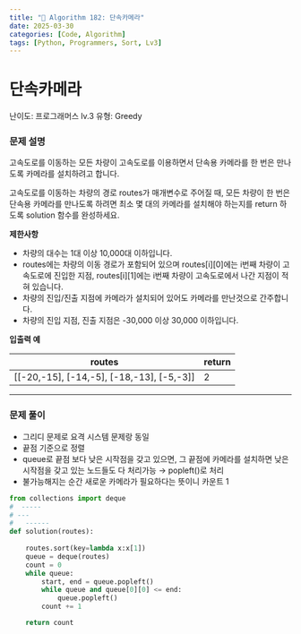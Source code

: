 ```yaml
---
title: "🧠 Algorithm 182: 단속카메라"
date: 2025-03-30
categories: [Code, Algorithm]
tags: [Python, Programmers, Sort, Lv3]
---
```


# 단속카메라

난이도: 프로그래머스 lv.3
유형: Greedy

### **문제 설명**

고속도로를 이동하는 모든 차량이 고속도로를 이용하면서 단속용 카메라를 한 번은 만나도록 카메라를 설치하려고 합니다.

고속도로를 이동하는 차량의 경로 routes가 매개변수로 주어질 때, 모든 차량이 한 번은 단속용 카메라를 만나도록 하려면 최소 몇 대의 카메라를 설치해야 하는지를 return 하도록 solution 함수를 완성하세요.

**제한사항**

- 차량의 대수는 1대 이상 10,000대 이하입니다.
- routes에는 차량의 이동 경로가 포함되어 있으며 routes[i][0]에는 i번째 차량이 고속도로에 진입한 지점, routes[i][1]에는 i번째 차량이 고속도로에서 나간 지점이 적혀 있습니다.
- 차량의 진입/진출 지점에 카메라가 설치되어 있어도 카메라를 만난것으로 간주합니다.
- 차량의 진입 지점, 진출 지점은 -30,000 이상 30,000 이하입니다.

**입출력 예**

| routes | return |
| --- | --- |
| [[-20,-15], [-14,-5], [-18,-13], [-5,-3]] | 2 |

---

### 문제 풀이

- 그리디 문제로 요격 시스템 문제랑 동일
- 끝점 기준으로 정렬
- queue로 끝점 보다 낮은 시작점을 갖고 있으면, 그 끝점에 카메라를 설치하면 낮은 시작점을 갖고 있는 노드들도 다 처리가능 → popleft()로 처리
- 불가능해지는 순간 새로운 카메라가 필요하다는 뜻이니 카운트 1

```python
from collections import deque
#  -----
# ---
#   ------
def solution(routes):
    
    routes.sort(key=lambda x:x[1])
    queue = deque(routes)
    count = 0
    while queue:
        start, end = queue.popleft()
        while queue and queue[0][0] <= end:
            queue.popleft()
        count += 1

    return count
```